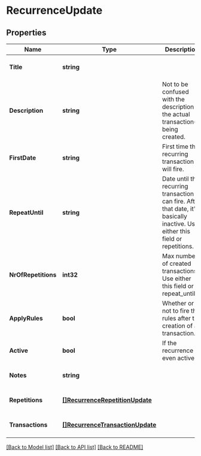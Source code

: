 # RecurrenceUpdate

## Properties
Name | Type | Description | Notes
------------ | ------------- | ------------- | -------------
**Title** | **string** |  | [optional] [default to null]
**Description** | **string** | Not to be confused with the description of the actual transaction(s) being created. | [optional] [default to null]
**FirstDate** | **string** | First time the recurring transaction will fire. | [optional] [default to null]
**RepeatUntil** | **string** | Date until the recurring transaction can fire. After that date, it&#x27;s basically inactive. Use either this field or repetitions. | [optional] [default to null]
**NrOfRepetitions** | **int32** | Max number of created transactions. Use either this field or repeat_until. | [optional] [default to null]
**ApplyRules** | **bool** | Whether or not to fire the rules after the creation of a transaction. | [optional] [default to null]
**Active** | **bool** | If the recurrence is even active. | [optional] [default to null]
**Notes** | **string** |  | [optional] [default to null]
**Repetitions** | [**[]RecurrenceRepetitionUpdate**](RecurrenceRepetitionUpdate.md) |  | [optional] [default to null]
**Transactions** | [**[]RecurrenceTransactionUpdate**](RecurrenceTransactionUpdate.md) |  | [optional] [default to null]

[[Back to Model list]](../README.md#documentation-for-models) [[Back to API list]](../README.md#documentation-for-api-endpoints) [[Back to README]](../README.md)

